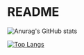 # README
![Anurag's GitHub stats](https://github-readme-stats.vercel.app/api?username=qiaogun&theme=blueberry&show_icons=true)

[![Top Langs](https://github-readme-stats.vercel.app/api/top-langs/?username=qiaogun&layout=compact)](https://github.com/anuraghazra/github-readme-stats)


